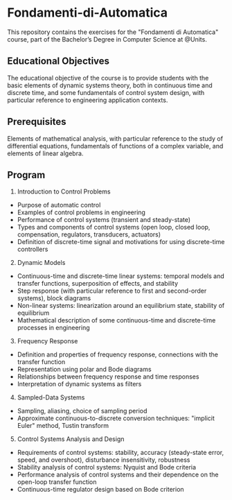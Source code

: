 # Fondamenti-di-Automatica
This repository contains the exercises for the "Fondamenti di Automatica" course, part of the Bachelor’s Degree in Computer Science at @Units.

## Educational Objectives
The educational objective of the course is to provide students with the basic elements of dynamic systems theory, both in continuous time and discrete time, and some fundamentals of control system design, with particular reference to engineering application contexts.

## Prerequisites
Elements of mathematical analysis, with particular reference to the study of differential equations, fundamentals of functions of a complex variable, and elements of linear algebra.

## Program
1. Introduction to Control Problems
* Purpose of automatic control
* Examples of control problems in engineering
* Performance of control systems (transient and steady-state)
* Types and components of control systems (open loop, closed loop, compensation, regulators, transducers, actuators)
* Definition of discrete-time signal and motivations for using discrete-time controllers

2. Dynamic Models
* Continuous-time and discrete-time linear systems: temporal models and transfer functions, superposition of effects, and stability
* Step response (with particular reference to first and second-order systems), block diagrams
* Non-linear systems: linearization around an equilibrium state, stability of equilibrium
* Mathematical description of some continuous-time and discrete-time processes in engineering

3. Frequency Response
* Definition and properties of frequency response, connections with the transfer function
* Representation using polar and Bode diagrams
* Relationships between frequency response and time responses
* Interpretation of dynamic systems as filters

4. Sampled-Data Systems
* Sampling, aliasing, choice of sampling period
* Approximate continuous-to-discrete conversion techniques: "implicit Euler" method, Tustin transform

5. Control Systems Analysis and Design
* Requirements of control systems: stability, accuracy (steady-state error, speed, and overshoot), disturbance insensitivity, robustness
* Stability analysis of control systems: Nyquist and Bode criteria
* Performance analysis of control systems and their dependence on the open-loop transfer function
* Continuous-time regulator design based on Bode criterion



